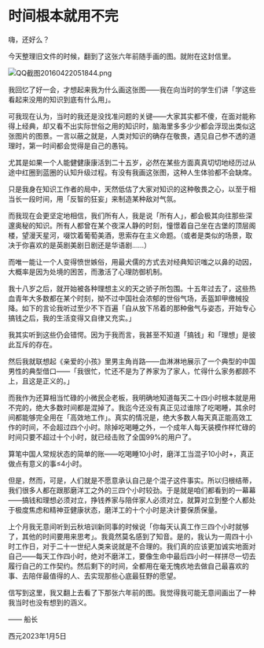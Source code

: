 # 时间根本就用不完

嗨，还好么？

今天整理旧文件的时候，翻到了这张六年前随手画的图。就附在这封信里。

![QQ截图20160422051844.png](%E6%97%B6%E9%97%B4%E6%A0%B9%E6%9C%AC%E5%B0%B1%E7%94%A8%E4%B8%8D%E5%AE%8C%20cdc55791ae4d4a808dba4fbafb1d7b32/QQ%25E6%2588%25AA%25E5%259B%25BE20160422051844.png)

我回忆了好一会，才想起来我为什么画这张图——我在向当时的学生们讲「学这些看起来没用的知识到底有什么用」。

可我现在认为，当时的我还是没找准问题的关键——大家其实都不傻，在面对能称得上经典，却又看不出实际世俗之用的知识时，脑海里多多少少都会浮现出类似这张图片的图景。一言以蔽之就是，人类对知识的确存在敬畏，遇见自己参不透的道理时，第一时间都会觉得是自己的愚钝。

尤其是如果一个人能健健康康活到二十五岁，必然在某些方面真真切切地经历过从途中红圈到蓝圈的认知升级过程。有没有我画这张图，这种人生体验都不会缺席。

只是我身在知识工作者的局中，天然低估了大家对知识的这种敬畏之心，以至于相当长一段时间，用「反智的狂妄」来制造某种敌对气氛。

而我现在会更坚定地相信，我们所有人，我是说「所有人」，都会极其向往那些深邃奥秘的知识。所有人都曾在某个夜深人静的时刻，憧憬着自己坐在古堡的顶层阁楼，望漫天星河，啜饮着葡萄美酒，思索存在主义命题。（或者是类似的场景，取决于你喜欢的是英剧美剧日剧还是华语剧……）

而唯一能让一个人变得愤世嫉俗，用最犬儒的方式去对经典知识嗤之以鼻的动因，大概率是因为处境的困苦，而激活了心理防御机制。

我十八岁之后，就开始被各种理想主义的天之骄子所包围。十五年过去了，这些热血青年大多数都在某个时刻，拗不过中国社会浓郁的世俗气场，丢盔卸甲缴械投降。如下的言论我听过至少不下百遍「自从放下吊着的那种傲气与姿态，开始专心搞钱之后，我的生活变得又自律又充实。」

我其实听到这些仍会错愕。因为于我而言，我甚至不知道「搞钱」和「理想」是彼此互斥的存在。

然后我就联想起《亲爱的小孩》里男主角肖路——血淋淋地展示了一个典型的中国男性的典型借口——「我很忙，忙还不是为了养家为了家人，忙得什么家务都顾不上，且这是正义的。」

而我作为还算相当忙碌的小微民企老板，我明确地知道每天二十四小时根本就是用不完的，绝大多数时间都是混掉了。我迄今还没有真正见过谁除了吃喝睡，其余时间都能够完全用在「高效地工作」。真实的情况是，绝大多数人每天真正能高效工作的时间，不会超过四个小时。除掉吃喝睡之外，一个成年人每天装模作样忙碌的时间只要不超过十个小时，就已经击败了全国99%的用户了。

算笔中国人常规状态的简单的账——吃喝睡10小时，磨洋工当混子10小时+，真正做点有意义的事≤4小时。

但是，然而，可是，人们就是不愿意承认自己是个混子这件事实。所以归根结蒂，我们很多人都在跟那磨洋工之外的三四个小时较劲。于是就是咱们都看到的一幕幕——搞钱和理想必须对立，挣钱养家与陪伴家人必须对立，就算对立到整个人都处于极度焦虑和精神亚健康状态，磨洋工的十个小时是决计要保质保量。

上个月我无意间听到云秋培训新同事的时候说「你每天认真工作三四个小时就够了，其他的时间要用来思考」。我竟然莫名感到了知音。是的，我认为一周四十小时工作日，对于二十一世纪人类来说就是不合理的。我们真的应该更加诚实地面对自己——每天工作四小时，绝对不磨洋工，要像生命中最后四小时一样拼尽一切去履行自己的工作契约。然后剩下的时间，全都用在毫无愧疚地去做自己最喜欢的事、去陪伴最值得的人、去实现那些心底最狂野的愿望。

信写到这里，我又翻上去看了下那张六年前的图。我觉得我可能无意间画出了一种我当时也没有想到的涵义。

—— 船长

西元2023年1月5日